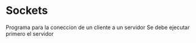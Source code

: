 # Sockets
Programa para la coneccion de un cliente a un servidor
Se debe ejecutar primero el servidor
